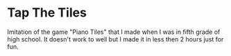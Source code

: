 # Tap The Tiles
Imitation of the game "Piano Tiles" that I made when I was in fifth grade of high school. It doesn't work to well but I made it in less then 2 hours just for fun.  
